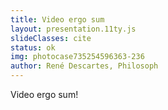 ```yaml
---
title: Video ergo sum
layout: presentation.11ty.js
slideClasses: cite
status: ok
img: photocase735254596363-236
author: René Descartes, Philosoph
---
```


Video ergo sum!
